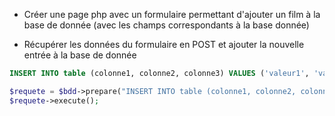 - Créer une page php avec un formulaire permettant d'ajouter un film à la base de donnée
(avec les champs correspondants à la base donnée)

- Récupérer les données du formulaire en POST et ajouter la nouvelle entrée à la base de donnée
```SQL
INSERT INTO table (colonne1, colonne2, colonne3) VALUES ('valeur1', 'valeur2', 'valeur3');
```

```php
$requete = $bdd->prepare("INSERT INTO table (colonne1, colonne2, colonne3) VALUES ('valeur1', 'valeur2', 'valeur3');");
$requete->execute();
```